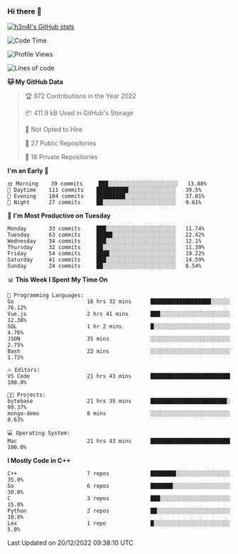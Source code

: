 ### Hi there 👋

[![h3n4l's GitHub stats](https://github-readme-stats.vercel.app/api?username=h3n4l&count_private=true&show_icons=true&theme=radical)](https://github.com/h3n4l/github-readme-stats)

<!--START_SECTION:waka-->
![Code Time](http://img.shields.io/badge/Code%20Time-837%20hrs%2022%20mins-blue)

![Profile Views](http://img.shields.io/badge/Profile%20Views-1-blue)

![Lines of code](https://img.shields.io/badge/From%20Hello%20World%20I%27ve%20Written-44%20Thousand%20lines%20of%20code-blue)

**🐱 My GitHub Data** 

> 🏆 972 Contributions in the Year 2022
 > 
> 📦 411.9 kB Used in GitHub's Storage 
 > 
> 🚫 Not Opted to Hire
 > 
> 📜 27 Public Repositories 
 > 
> 🔑 18 Private Repositories  
 > 
**I'm an Early 🐤** 

```text
🌞 Morning    39 commits     ███░░░░░░░░░░░░░░░░░░░░░░   13.88% 
🌆 Daytime    111 commits    ██████████░░░░░░░░░░░░░░░   39.5% 
🌃 Evening    104 commits    █████████░░░░░░░░░░░░░░░░   37.01% 
🌙 Night      27 commits     ██░░░░░░░░░░░░░░░░░░░░░░░   9.61%

```
📅 **I'm Most Productive on Tuesday** 

```text
Monday       33 commits     ███░░░░░░░░░░░░░░░░░░░░░░   11.74% 
Tuesday      63 commits     █████░░░░░░░░░░░░░░░░░░░░   22.42% 
Wednesday    34 commits     ███░░░░░░░░░░░░░░░░░░░░░░   12.1% 
Thursday     32 commits     ██░░░░░░░░░░░░░░░░░░░░░░░   11.39% 
Friday       54 commits     ████░░░░░░░░░░░░░░░░░░░░░   19.22% 
Saturday     41 commits     ███░░░░░░░░░░░░░░░░░░░░░░   14.59% 
Sunday       24 commits     ██░░░░░░░░░░░░░░░░░░░░░░░   8.54%

```


📊 **This Week I Spent My Time On** 

```text
💬 Programming Languages: 
Go                       16 hrs 32 mins      ███████████████████░░░░░░   76.12% 
Vue.js                   2 hrs 41 mins       ███░░░░░░░░░░░░░░░░░░░░░░   12.38% 
SQL                      1 hr 2 mins         █░░░░░░░░░░░░░░░░░░░░░░░░   4.76% 
JSON                     35 mins             ░░░░░░░░░░░░░░░░░░░░░░░░░   2.75% 
Bash                     22 mins             ░░░░░░░░░░░░░░░░░░░░░░░░░   1.72%

🔥 Editors: 
VS Code                  21 hrs 43 mins      █████████████████████████   100.0%

🐱‍💻 Projects: 
bytebase                 21 hrs 35 mins      ████████████████████████░   99.37% 
mongo-demo               8 mins              ░░░░░░░░░░░░░░░░░░░░░░░░░   0.63%

💻 Operating System: 
Mac                      21 hrs 43 mins      █████████████████████████   100.0%

```

**I Mostly Code in C++** 

```text
C++                      7 repos             ████████░░░░░░░░░░░░░░░░░   35.0% 
Go                       6 repos             ███████░░░░░░░░░░░░░░░░░░   30.0% 
C                        3 repos             ███░░░░░░░░░░░░░░░░░░░░░░   15.0% 
Python                   2 repos             ██░░░░░░░░░░░░░░░░░░░░░░░   10.0% 
Lex                      1 repo              █░░░░░░░░░░░░░░░░░░░░░░░░   5.0%

```



 Last Updated on 20/12/2022 09:38:10 UTC
<!--END_SECTION:waka-->

